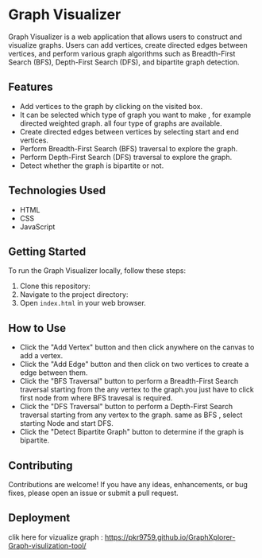 # Graph Visualizer

Graph Visualizer is a web application that allows users to construct and visualize graphs. Users can add vertices, create directed edges between vertices, and perform various graph algorithms such as Breadth-First Search (BFS), Depth-First Search (DFS), and bipartite graph detection.

## Features

- Add vertices to the graph by clicking on the visited box.
- It can be selected which type of graph you want to make , for example directed weighted graph. all four type of graphs are available.
- Create directed edges between vertices by selecting start and end vertices.
- Perform Breadth-First Search (BFS) traversal to explore the graph.
- Perform Depth-First Search (DFS) traversal to explore the graph.
- Detect whether the graph is bipartite or not.

## Technologies Used

- HTML
- CSS
- JavaScript

## Getting Started

To run the Graph Visualizer locally, follow these steps:

1. Clone this repository: 
2. Navigate to the project directory:
3. Open `index.html` in your web browser.

## How to Use

- Click the "Add Vertex" button and then click anywhere on the canvas to add a vertex.
- Click the "Add Edge" button and then click on two vertices to create a edge between them.
- Click the "BFS Traversal" button to perform a Breadth-First Search traversal starting from the any vertex to the graph.you just have to click first node from where BFS travesal is required.
- Click the "DFS Traversal" button to perform a Depth-First Search traversal starting from any vertex  to the graph. same as BFS , select starting Node and start DFS.
- Click the "Detect Bipartite Graph" button to determine if the graph is bipartite.

## Contributing

Contributions are welcome! If you have any ideas, enhancements, or bug fixes, please open an issue or submit a pull request.

## Deployment

 clik here for vizualize graph : https://pkr9759.github.io/GraphXplorer-Graph-visulization-tool/ 




